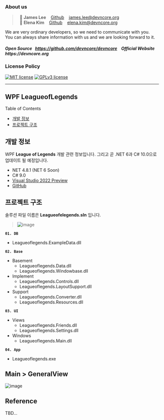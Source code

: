 ### About us

> &nbsp; :adult: __James Lee__ &nbsp;&nbsp; [Github](https://github.com/devncore-james) &nbsp;&nbsp; james.lee@devncore.org  
> &nbsp; :woman: __Elena Kim__ &nbsp;&nbsp; [Github](https://github.com/devncore-elena) &nbsp;&nbsp; elena.kim@devncore.org

We are very ordinary developers, so we need to communicate with you.   
You can always share information with us and we are looking forward to it.  

##### _Open Source &nbsp; https://github.com/devncore/devncore   &nbsp;&nbsp;   Official Website &nbsp; https://devncore.org_ 

### License Policy
[![MIT license](https://img.shields.io/badge/License-MIT-blue.svg)](https://lbesson.mit-license.org/)
[![GPLv3 license](https://img.shields.io/badge/License-GPLv3-blue.svg)](http://perso.crans.org/besson/LICENSE.html)

***

## WPF LeagueofLegends

Table of Contents
- [개발 정보](#개발-정보)
- [프로젝트 구조](#프로젝트-구조)

## 개발 정보
WPF **League of Legends** 개발 관련 정보입니다. 그리고 곧 .NET 6과 C# 10.0으로 업데이트 될 예정입니다.
- NET 4.8.1 (NET 6 Soon)
- C# 9.0
- [Visual Studio 2022 Preview](https://visualstudio.microsoft.com/ko/vs/preview/vs2022/)
- [GitHub](https://github.com/devncore/leagueoflegends)


## 프로젝트 구조

솔루션 파일 이름은 **Leagueofelegends.sln** 입니다.

> ![image](https://user-images.githubusercontent.com/52397976/123110531-23197600-d477-11eb-9c34-a4d168ad5fa4.png)

**`01. DB`**
  * Leagueoflegends.ExampleData.dll

**`02. Base`**
* Basement
  * Leagueoflegends.Data.dll
  * Leagueoflegends.Windowbase.dll
* Implement
  * Leagueoflegends.Controls.dll
  * Leagueoflegends.LayoutSupport.dll
* Support
  * Leagueoflegends.Converter.dll
  * Leagueoflegends.Resources.dll

**`03. UI`**
* Views
  * Leagueoflegends.Friends.dll
  * Leagueoflegends.Settings.dll
* Windows
  * Leagueoflegends.Main.dll

**`04. App`**
* Leagueoflegends.exe

## Main > GeneralView
![image](https://user-images.githubusercontent.com/74305823/122345549-f0f1ab00-cf82-11eb-8ee2-e0ab8336673d.png)


## Reference
TBD...



